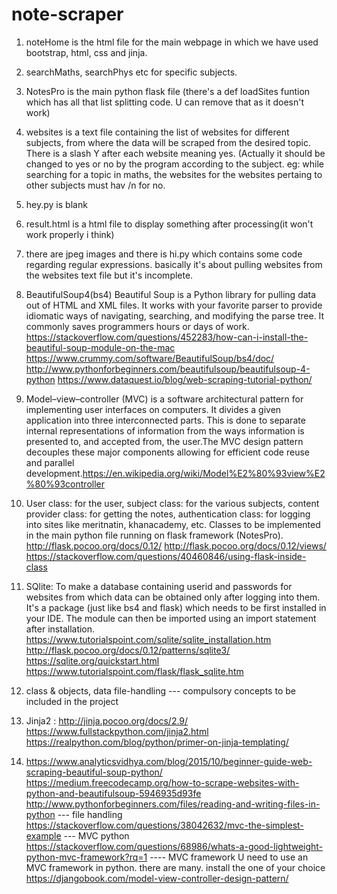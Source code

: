 # note-scraper
1. noteHome is the html file for the main webpage in which we have used bootstrap, html, css and jinja.








2. searchMaths, searchPhys etc for specific subjects.







3. NotesPro is the main python flask file (there's a def loadSites funtion which has all that list splitting code. U can remove that as it doesn't work)





4. websites is a text file containing the list of websites for different subjects, from where the data will be scraped from the desired topic. There is a slash Y after each website meaning yes. (Actually it should be changed to yes or no by the program according to the subject. eg: while searching for a topic in maths, the websites for the websites pertaing to other subjects must hav /n for no.


5. hey.py is blank


6. result.html is a html file to display something after processing(it won't work properly i think)


7. there are jpeg images and there is hi.py which contains some code regarding regular expressions. basically it's about pulling websites from the websites text file but it's incomplete.



8. BeautifulSoup4(bs4) Beautiful Soup is a Python library for pulling data out of HTML and XML files. It works with your favorite parser to provide idiomatic ways of navigating, searching, and modifying the parse tree. It commonly saves programmers hours or days of work.
https://stackoverflow.com/questions/452283/how-can-i-install-the-beautiful-soup-module-on-the-mac
https://www.crummy.com/software/BeautifulSoup/bs4/doc/
http://www.pythonforbeginners.com/beautifulsoup/beautifulsoup-4-python
https://www.dataquest.io/blog/web-scraping-tutorial-python/


9. Model–view–controller (MVC) is a software architectural pattern for implementing user interfaces on computers. It divides a given application into three interconnected parts. This is done to separate internal representations of information from the ways information is presented to, and accepted from, the user.The MVC design pattern decouples these major components allowing for efficient code reuse and parallel development.https://en.wikipedia.org/wiki/Model%E2%80%93view%E2%80%93controller 


10. User class: for the user, subject class: for the various subjects, content provider class: for getting the notes, authentication class: for logging into sites like meritnatin, khanacademy, etc. Classes to be implemented in the main python file running on flask framework (NotesPro). http://flask.pocoo.org/docs/0.12/   http://flask.pocoo.org/docs/0.12/views/   https://stackoverflow.com/questions/40460846/using-flask-inside-class     


11. SQlite: To make a database containing userid and passwords for websites from which data can be obtained only after logging into them. It's a package (just like bs4 and flask) which needs to be first installed in your IDE. The module can then be imported using an import statement after installation. https://www.tutorialspoint.com/sqlite/sqlite_installation.htm
http://flask.pocoo.org/docs/0.12/patterns/sqlite3/     https://sqlite.org/quickstart.html      https://www.tutorialspoint.com/flask/flask_sqlite.htm


12. class & objects, data file-handling ---  compulsory concepts to be included in the project


13. Jinja2 :
    http://jinja.pocoo.org/docs/2.9/
    https://www.fullstackpython.com/jinja2.html
    https://realpython.com/blog/python/primer-on-jinja-templating/

14. https://www.analyticsvidhya.com/blog/2015/10/beginner-guide-web-scraping-beautiful-soup-python/
    https://medium.freecodecamp.org/how-to-scrape-websites-with-python-and-beautifulsoup-5946935d93fe
    http://www.pythonforbeginners.com/files/reading-and-writing-files-in-python  --- file handling
    https://stackoverflow.com/questions/38042632/mvc-the-simplest-example  --- MVC python
    https://stackoverflow.com/questions/68986/whats-a-good-lightweight-python-mvc-framework?rq=1 ---- MVC framework
    U need to use an MVC framework in python. there are many. install the one of your choice
    https://djangobook.com/model-view-controller-design-pattern/
    
